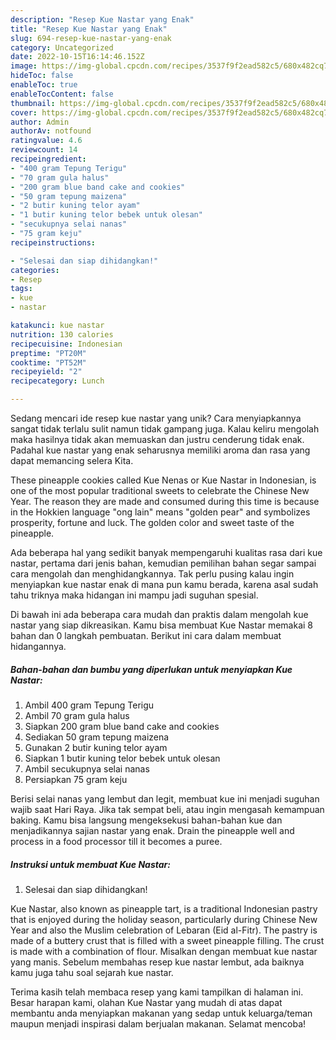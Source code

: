 ```yaml
---
description: "Resep Kue Nastar yang Enak"
title: "Resep Kue Nastar yang Enak"
slug: 694-resep-kue-nastar-yang-enak
category: Uncategorized
date: 2022-10-15T16:14:46.152Z
image: https://img-global.cpcdn.com/recipes/3537f9f2ead582c5/680x482cq70/kue-nastar-foto-resep-utama.jpg
hideToc: false
enableToc: true
enableTocContent: false
thumbnail: https://img-global.cpcdn.com/recipes/3537f9f2ead582c5/680x482cq70/kue-nastar-foto-resep-utama.jpg
cover: https://img-global.cpcdn.com/recipes/3537f9f2ead582c5/680x482cq70/kue-nastar-foto-resep-utama.jpg
author: Admin
authorAv: notfound
ratingvalue: 4.6
reviewcount: 14
recipeingredient:
- "400 gram Tepung Terigu"
- "70 gram gula halus"
- "200 gram blue band cake and cookies"
- "50 gram tepung maizena"
- "2 butir kuning telor ayam"
- "1 butir kuning telor bebek untuk olesan"
- "secukupnya selai nanas"
- "75 gram keju"
recipeinstructions:

- "Selesai dan siap dihidangkan!"
categories:
- Resep
tags:
- kue
- nastar

katakunci: kue nastar 
nutrition: 130 calories
recipecuisine: Indonesian
preptime: "PT20M"
cooktime: "PT52M"
recipeyield: "2"
recipecategory: Lunch

---
```





Sedang mencari ide resep kue nastar yang unik? Cara menyiapkannya sangat tidak terlalu sulit namun tidak gampang juga. Kalau keliru mengolah maka hasilnya tidak akan memuaskan dan justru cenderung tidak enak. Padahal kue nastar yang enak seharusnya memiliki aroma dan rasa yang dapat memancing selera Kita.





These pineapple cookies called Kue Nenas or Kue Nastar in Indonesian, is one of the most popular traditional sweets to celebrate the Chinese New Year. The reason they are made and consumed during this time is because in the Hokkien language &#34;ong lain&#34; means &#34;golden pear&#34; and symbolizes prosperity, fortune and luck. The golden color and sweet taste of the pineapple.

Ada beberapa hal yang sedikit banyak mempengaruhi kualitas rasa dari kue nastar, pertama dari jenis bahan, kemudian pemilihan bahan segar sampai cara mengolah dan menghidangkannya. Tak perlu pusing kalau ingin menyiapkan kue nastar enak di mana pun kamu berada, karena asal sudah tahu triknya maka hidangan ini mampu jadi suguhan spesial.






Di bawah ini ada beberapa cara mudah dan praktis dalam mengolah kue nastar yang siap dikreasikan. Kamu bisa membuat Kue Nastar memakai 8 bahan dan 0 langkah pembuatan. Berikut ini cara dalam membuat hidangannya.

<!--inarticleads1-->

##### Bahan-bahan dan bumbu yang diperlukan untuk menyiapkan Kue Nastar:

1. Ambil 400 gram Tepung Terigu
1. Ambil 70 gram gula halus
1. Siapkan 200 gram blue band cake and cookies
1. Sediakan 50 gram tepung maizena
1. Gunakan 2 butir kuning telor ayam
1. Siapkan 1 butir kuning telor bebek untuk olesan
1. Ambil secukupnya selai nanas
1. Persiapkan 75 gram keju


Berisi selai nanas yang lembut dan legit, membuat kue ini menjadi suguhan wajib saat Hari Raya. Jika tak sempat beli, atau ingin mengasah kemampuan baking. Kamu bisa langsung mengeksekusi bahan-bahan kue dan menjadikannya sajian nastar yang enak. Drain the pineapple well and process in a food processor till it becomes a puree. 

<!--inarticleads2-->

##### Instruksi untuk membuat Kue Nastar:


1. Selesai dan siap dihidangkan!

Kue Nastar, also known as pineapple tart, is a traditional Indonesian pastry that is enjoyed during the holiday season, particularly during Chinese New Year and also the Muslim celebration of Lebaran (Eid al-Fitr). The pastry is made of a buttery crust that is filled with a sweet pineapple filling. The crust is made with a combination of flour. Misalkan dengan membuat kue nastar yang manis. Sebelum membahas resep kue nastar lembut, ada baiknya kamu juga tahu soal sejarah kue nastar. 

Terima kasih telah membaca resep yang kami tampilkan di halaman ini. Besar harapan kami, olahan Kue Nastar yang mudah di atas dapat membantu anda menyiapkan makanan yang sedap untuk keluarga/teman maupun menjadi inspirasi dalam berjualan makanan. Selamat mencoba!
